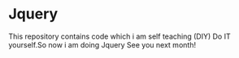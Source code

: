 # Jquery
This repository contains code which i am self teaching (DIY) Do IT yourself.So now i am doing Jquery 
See you next month!

